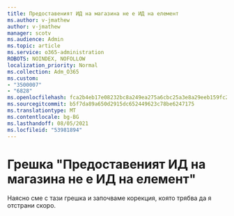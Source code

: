 ```yaml
---
title: Предоставеният ИД на магазина не е ИД на елемент
ms.author: v-jmathew
author: v-jmathew
manager: scotv
ms.audience: Admin
ms.topic: article
ms.service: o365-administration
ROBOTS: NOINDEX, NOFOLLOW
localization_priority: Normal
ms.collection: Adm_O365
ms.custom:
- "3500007"
- "6828"
ms.openlocfilehash: fca2b4eb17e08232bc8a249ea275a6cbc25a3e8a29eeb159fc25f623d4f24390
ms.sourcegitcommit: b5f7da89a650d2915dc652449623c78be6247175
ms.translationtype: MT
ms.contentlocale: bg-BG
ms.lasthandoff: 08/05/2021
ms.locfileid: "53981894"
---
```

# <a name="the-store-id-provided-isnt-an-id-of-an-item-error"></a>Грешка "Предоставеният ИД на магазина не е ИД на елемент"

Наясно сме с тази грешка и започваме корекция, която трябва да я отстрани скоро.
